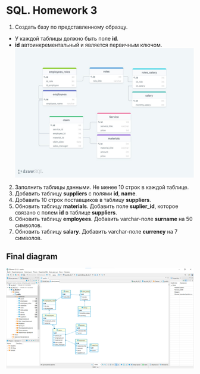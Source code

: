 # SQL. Homework 3
1. Создать базу по представленному образцу.  
 - У каждой таблицы должно быть поле **id**.  
 - **id** автоинкрементальный и является первичным ключом.  
![diagram](https://github.com/m-maksimenka/SQL/blob/main/Homework_3/diagram.jpg)  
2. Заполнить таблицы данными. Не менее 10 строк в каждой таблице.
3. Добавить таблицу **suppliers** с полями **id**, **name**.
4. Добавить 10 строк поставщиков в таблицу **suppliers**.
5. Обновить таблицу **materials**. Добавить поле **suplier_id**, которое связано с полем **id** в таблице **suppliers**.
6. Обновить таблицу **employees**. Добавить varchar-поле **surname** на 50 символов.
7. Обновить таблицу **salary**. Добавить varchar-поле **currency** на 7 символов.  
## Final diagram
![Final diagram](https://github.com/m-maksimenka/SQL/blob/main/Homework_3/final_diagram.png)